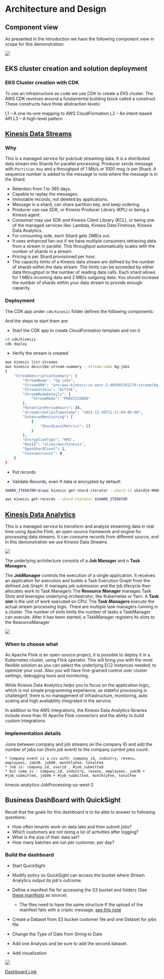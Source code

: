 # Architecture and Design

## Component view

As presented in the introduction we have the following component view in scope for this demonstration:

![](./diagrams/solution-comp-view.drawio.png)


## EKS cluster creation and solution deployment

### EKS Cluster creation with CDK

To use an infrastructure as code we use CDK to create a EKS cluster. The AWS CDK revolves around a fundamental building block called a construct. These constructs have three abstraction levels:

L1 – A one-to-one mapping to AWS CloudFormation
L2 – An intent-based API
L3 – A high-level pattern


## [Kinesis Data Streams](https://aws.amazon.com/kinesis/data-analytics/)

### Why 

This is a managed service for pub/sub streaming data. It is a distributed data stream into Shards for parallel processing. Producer sends message with `Partition Key` and a throughput of 1 Mb/s or 1000 msg /s per Shard. A sequence number is added to the message to note where the message is in the Shard. 

* Retention from 1 to 365 days.
* Capable to replay the messages.
* Immutable records, not deleted by applications.
* Message in a shard, can share partition key, and keep ordering.
* Producer can use SDK, or Kinesis Producer Library (KPL) or being a Kinesis agent.
* Consumer may use SDK and Kinesis Client Library (KCL), or being one of the managed services like: Lambda, Kinesis Data Firehose, Kinesis Data Analytics.
* For consuming side, each Shard gets 2MB/s out.
* It uses enhanced fan-out if we have multiple consumers retrieving data from a stream in parallel. This throughput automatically scales with the number of shards in a stream.
* Pricing is per Shard provisioned per hour.
* The capacity limits of a Kinesis data stream are defined by the number of shards within the data stream. The limits can be exceeded by either data throughput or the number of reading data calls. Each shard allows for 1 MB/s incoming data and 2 MB/s outgoing data. You should increase the number of shards within your data stream to provide enough capacity.


### Deployment

The CDK app under `cdk/kinesis` folder defines the following components:


And the steps to start them are:

* Start the CDK app to create CloudFormation template and run it

```sh
cd cdk/kinesis
cdk deploy
```

* Verify the stream is created

```sh
aws kinesis list-streams
aws kinesis describe-stream-summary --stream-name bg-jobs
{
    "StreamDescriptionSummary": {
        "StreamName": "bg-jobs",
        "StreamARN": "arn:aws:kinesis:us-west-2:403993201276:stream/bg-jobs",
        "StreamStatus": "ACTIVE",
        "StreamModeDetails": {
            "StreamMode": "PROVISIONED"
        },
        "RetentionPeriodHours": 24,
        "StreamCreationTimestamp": "2022-12-20T21:11:04-08:00",
        "EnhancedMonitoring": [
            {
                "ShardLevelMetrics": []
            }
        ],
        "EncryptionType": "KMS",
        "KeyId": "alias/aws/kinesis",
        "OpenShardCount": 1,
        "ConsumerCount": 0
    }
}
```

* Put records

* Validate Records, even if data is encrypted by default:

```sh
SHARD_ITERATOR=$(aws kinesis get-shard-iterator --shard-id shardId-000000000000 --shard-iterator-type TRIM_HORIZON --stream-name bg-jobs --query 'ShardIterator')

aws kinesis get-records --shard-iterator $SHARD_ITERATOR
```

## [Kinesis Data Analytics](https://aws.amazon.com/kinesis/data-analytics/)

This is a managed service to transform and analyze streaming data in real time using Apache Flink, an open-source framework and engine for processing data streams. It can consume records from different source, and in this demonstration we use Kinesis Data Streams.

![](https://d1.awsstatic.com/architecture-diagrams/Product-Page-Diagram_Amazon-Kinesis-Data-Analytics_HIW.82e3aa53a5c87db03c766218b3d51f1a110c60eb.png)

The underlying architecture consists of a **Job Manager** and n **Task Managers**. 

The **JobManager** controls the execution of a single application. It receives an application for execution and builds a Task Execution Graph from the defined Job Graph. It manages job submission and the job lifecycle then allocates work to Task Managers
The **Resource Manager** manages Task Slots and leverages underlying orchestrator, like Kubernetes or Yarn.
A **Task slot** is the unit of work executed on CPU.
The **Task Managers** execute the actual stream processing logic. There are multiple task managers running in a cluster. The number of slots limits the number of tasks a TaskManager can execute. After it has been started, a TaskManager registers its slots to the ResourceManager

![](./diagrams/flink-arch.drawio.svg)


### When to choose what

As Apache Flink is an open-source project, it is possible to deploy it in a Kubernetes cluster, using Flink operator. This will bring you with the most flexible solution as you can select the underlying EC2 instances needed, to optimize your cost. Also you will have fine-grained control over cluster settings, debugging tools and monitoring.

While Kinesis Data Analytics helps you to focus on the application logic, which is not simple programming experience, as stateful processing is challenginf, there is no management of infrastructure, monitoring, auto scaling and high availability integrated in the service.

In addition to the AWS integrations, the Kinesis Data Analytics libraries include more than 10 Apache Flink connectors and the ability to build custom integrations. 

### Implementation details


Joins between company and job streams on the company ID and add the number of jobs run (from job event) to the company current jobs count.

    * Company event is a csv with: company_id, industry, revenu, employees, job30, job90, monthlyFee, totalFee
    * Job is: company_id, userid , #job_submitted
    * Out come is : company_id, industry, revenu, employees, job30 + #job_submitted, job90 + #job_submitted, monthlyFee, totalFee


kinesis-analytics-JobProcessing-us-west-2


## Business DashBoard with QuickSight

Recall that the goals for this dashboard is to be able to answer to following questions:

* How often tenants work on data lake and then submit jobs?
* Which customers are not doing a lot of activities after logging?
* What is the size of their data set?
* How many batches are run per customer, per day?

### Build the dashboard

* Start QuickSight
* Modify policy so QuickSight can access the bucket where Stream Analytics output its job's outcome.
* Define a manifest file for accessing the S3 bucket and folders (See [these manifests](https://github.com/jbcodeforce/big-data-tenant-analytics/tree/main/qs-dashboard) as source).

    * The files need to have the same structure
    If the upload of the manifest fails with a criptic message, [see this note](https://docs.aws.amazon.com/quicksight/latest/user/troubleshoot-connect-S3.html)

* Create a Dataset from S3 bucket customer file and one Dataset for jobs file
* Change the Type of Date from String to Date
* Add one Analysis and be sure to add the second dataset.
* Add visualization

![](./images/qs-dashboard.png)

[Dashboard Link](https://us-west-2.quicksight.aws.amazon.com/sn/dashboards/1f7b933a-294e-4583-9ca4-a9fbabf5956a/sheets/1f7b933a-294e-4583-9ca4-a9fbabf5956a_aed7d0fd-c324-4f3b-87d9-97c8fa15a69c)